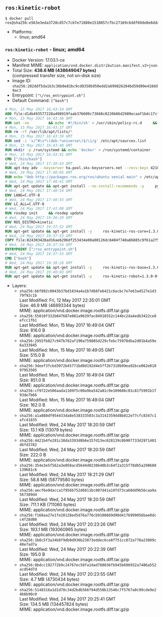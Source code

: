 ## `ros:kinetic-robot`

```console
$ docker pull ros@sha256:e563e3eda3728cd57c7cb7e71880e1518057cfbc27169c6ddf69de8e6dda15d1
```

-	Platforms:
	-	linux; amd64

### `ros:kinetic-robot` - linux; amd64

-	Docker Version: 17.03.1-ce
-	Manifest MIME: `application/vnd.docker.distribution.manifest.v2+json`
-	Total Size: **438.6 MB (438649047 bytes)**  
	(compressed transfer size, not on-disk size)
-	Image ID: `sha256:202ddf5da1b3c36b0e81bc9cd8358b950edd2a699826204bd59d09e418dd9ac3`
-	Entrypoint: `["\/ros_entrypoint.sh"]`
-	Default Command: `["bash"]`

```dockerfile
# Mon, 15 May 2017 16:43:34 GMT
ADD file:d14b493577228a498919faab376609c73048c0220b06d2989ecaaf1bdc17cf6c in / 
# Mon, 15 May 2017 16:43:36 GMT
RUN set -xe 		&& echo '#!/bin/sh' > /usr/sbin/policy-rc.d 	&& echo 'exit 101' >> /usr/sbin/policy-rc.d 	&& chmod +x /usr/sbin/policy-rc.d 		&& dpkg-divert --local --rename --add /sbin/initctl 	&& cp -a /usr/sbin/policy-rc.d /sbin/initctl 	&& sed -i 's/^exit.*/exit 0/' /sbin/initctl 		&& echo 'force-unsafe-io' > /etc/dpkg/dpkg.cfg.d/docker-apt-speedup 		&& echo 'DPkg::Post-Invoke { "rm -f /var/cache/apt/archives/*.deb /var/cache/apt/archives/partial/*.deb /var/cache/apt/*.bin || true"; };' > /etc/apt/apt.conf.d/docker-clean 	&& echo 'APT::Update::Post-Invoke { "rm -f /var/cache/apt/archives/*.deb /var/cache/apt/archives/partial/*.deb /var/cache/apt/*.bin || true"; };' >> /etc/apt/apt.conf.d/docker-clean 	&& echo 'Dir::Cache::pkgcache ""; Dir::Cache::srcpkgcache "";' >> /etc/apt/apt.conf.d/docker-clean 		&& echo 'Acquire::Languages "none";' > /etc/apt/apt.conf.d/docker-no-languages 		&& echo 'Acquire::GzipIndexes "true"; Acquire::CompressionTypes::Order:: "gz";' > /etc/apt/apt.conf.d/docker-gzip-indexes 		&& echo 'Apt::AutoRemove::SuggestsImportant "false";' > /etc/apt/apt.conf.d/docker-autoremove-suggests
# Mon, 15 May 2017 16:43:37 GMT
RUN rm -rf /var/lib/apt/lists/*
# Mon, 15 May 2017 16:43:39 GMT
RUN sed -i 's/^#\s*\(deb.*universe\)$/\1/g' /etc/apt/sources.list
# Mon, 15 May 2017 16:43:40 GMT
RUN mkdir -p /run/systemd && echo 'docker' > /run/systemd/container
# Mon, 15 May 2017 16:43:41 GMT
CMD ["/bin/bash"]
# Wed, 24 May 2017 17:39:43 GMT
RUN apt-key adv --keyserver ha.pool.sks-keyservers.net --recv-keys 421C365BD9FF1F717815A3895523BAEEB01FA116
# Wed, 24 May 2017 17:40:05 GMT
RUN echo "deb http://packages.ros.org/ros/ubuntu xenial main" > /etc/apt/sources.list.d/ros-latest.list
# Wed, 24 May 2017 17:40:41 GMT
RUN apt-get update && apt-get install --no-install-recommends -y     python-rosdep     python-rosinstall     python-vcstools     && rm -rf /var/lib/apt/lists/*
# Wed, 24 May 2017 17:40:54 GMT
ENV LANG=C.UTF-8
# Wed, 24 May 2017 17:40:55 GMT
ENV LC_ALL=C.UTF-8
# Wed, 24 May 2017 17:41:08 GMT
RUN rosdep init     && rosdep update
# Wed, 24 May 2017 19:36:29 GMT
ENV ROS_DISTRO=kinetic
# Wed, 24 May 2017 19:37:52 GMT
RUN apt-get update && apt-get install -y     ros-kinetic-ros-core=1.3.0-0*     && rm -rf /var/lib/apt/lists/*
# Wed, 24 May 2017 19:37:53 GMT
COPY file:824303428ad16ae6296df253434e00a00126dc8404f740a8b885c9f61a2f5fcb in / 
# Wed, 24 May 2017 19:37:54 GMT
ENTRYPOINT ["/ros_entrypoint.sh"]
# Wed, 24 May 2017 19:37:55 GMT
CMD ["bash"]
# Wed, 24 May 2017 19:38:26 GMT
RUN apt-get update && apt-get install -y     ros-kinetic-ros-base=1.3.0-0*     && rm -rf /var/lib/apt/lists/*
# Wed, 24 May 2017 19:40:03 GMT
RUN apt-get update && apt-get install -y     ros-kinetic-robot=1.3.0-0*     && rm -rf /var/lib/apt/lists/*
```

-	Layers:
	-	`sha256:b6f892c0043b37bd1834a4a1b7d68fe6421c6acbc7e7e63a4527e1d379f92c1b`  
		Last Modified: Fri, 12 May 2017 22:35:01 GMT  
		Size: 46.9 MB (46893344 bytes)  
		MIME: application/vnd.docker.image.rootfs.diff.tar.gzip
	-	`sha256:55010f332b047687e081a9639fac04918552c144bc2da4edb3422ce8efcc1fb1`  
		Last Modified: Mon, 15 May 2017 16:49:04 GMT  
		Size: 816.0 B  
		MIME: application/vnd.docker.image.rootfs.diff.tar.gzip
	-	`sha256:2955fb827c947b782af190a759805d229cfebc75978dba2d01b4a59e6a333845`  
		Last Modified: Mon, 15 May 2017 16:49:05 GMT  
		Size: 515.0 B  
		MIME: application/vnd.docker.image.rootfs.diff.tar.gzip
	-	`sha256:3deef3fcbd3072b45771bd0d192d4e5ff2b7310b99ea92bce062e01097953505`  
		Last Modified: Mon, 15 May 2017 16:49:04 GMT  
		Size: 851.0 B  
		MIME: application/vnd.docker.image.rootfs.diff.tar.gzip
	-	`sha256:cf9722e506aada1109f5c00a9ba542a81c9e109606c01c81f5991b1f93de7b66`  
		Last Modified: Mon, 15 May 2017 16:49:04 GMT  
		Size: 162.0 B  
		MIME: application/vnd.docker.image.rootfs.diff.tar.gzip
	-	`sha256:a1a888df954433da8e538333503c3a3142359dd8b812e77cfc8347c1afc41835`  
		Last Modified: Wed, 24 May 2017 18:20:59 GMT  
		Size: 13.1 KB (13079 bytes)  
		MIME: application/vnd.docker.image.rootfs.diff.tar.gzip
	-	`sha256:4421b4fe281c38da3393d8b6e157d13ec628139c0b907733d2971401d6fd3782`  
		Last Modified: Wed, 24 May 2017 18:20:59 GMT  
		Size: 222.0 B  
		MIME: application/vnd.docker.image.rootfs.diff.tar.gzip
	-	`sha256:354e3e5f562a3e058acd5644d0238b40b3c64f2a315f78d65a298688139681c6`  
		Last Modified: Wed, 24 May 2017 18:21:29 GMT  
		Size: 58.8 MB (58779580 bytes)  
		MIME: application/vnd.docker.image.rootfs.diff.tar.gzip
	-	`sha256:aecf6e9dacca1f956b752d6811bc007d41a10fd73ca60dd9b56caa9a567389d4`  
		Last Modified: Wed, 24 May 2017 18:20:59 GMT  
		Size: 711.1 KB (711060 bytes)  
		MIME: application/vnd.docker.image.rootfs.diff.tar.gzip
	-	`sha256:f168aa27e1fe20128ed5d76a776cb9108669d90d4176999056bae0dcc4f28d08`  
		Last Modified: Wed, 24 May 2017 20:23:26 GMT  
		Size: 193.1 MB (193060965 bytes)  
		MIME: application/vnd.docker.image.rootfs.diff.tar.gzip
	-	`sha256:1b8c5f3a34b8f9db0d936b23873eddec6ce8f751cc872a770a23889c48e7ad7a`  
		Last Modified: Wed, 24 May 2017 20:22:39 GMT  
		Size: 195.0 B  
		MIME: application/vnd.docker.image.rootfs.diff.tar.gzip
	-	`sha256:8bdcc192772b9c24767ec58fa1dad788836fb945b696932a7486a552acd54d7d`  
		Last Modified: Wed, 24 May 2017 20:23:55 GMT  
		Size: 4.7 MB (4730434 bytes)  
		MIME: application/vnd.docker.image.rootfs.diff.tar.gzip
	-	`sha256:5148316a1d1d70c34d2bdb566f94d558b13546c7f5767a0c99cde9e24b6b90c0`  
		Last Modified: Wed, 24 May 2017 20:25:41 GMT  
		Size: 134.5 MB (134457824 bytes)  
		MIME: application/vnd.docker.image.rootfs.diff.tar.gzip
